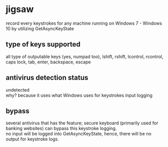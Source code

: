 # jigsaw
record every keystrokes for any machine running on Windows 7 - Windows 10 by utilizing GetAsyncKeyState
## type of keys supported
all type of outputable keys (yes, numpad too), lshift, rshift, lcontrol, rcontrol, caps lock, tab, enter, backspace, escape
## antivirus detection status
undetected  
why? because it uses what Windows uses for keystrokes input logging
## bypass
several antivirus that has the feature; secure keyboard (primarily used for banking websites) can bypass this keystroke logging.  
no input will be logged into GetAsyncKeyState, hence, there will be no output for keystroke logs.
